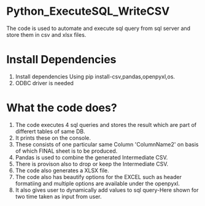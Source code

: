 # Python_ExecuteSQL_WriteCSV
The code is used to automate and execute  sql query from sql server and store them in  csv and xlsx files.

# Install Dependencies
1. Install dependencies Using pip install-csv,pandas,openpyxl,os.
2. ODBC driver is needed 





# What the code does?
1. The code executes 4 sql queries  and stores the result which are part of differert tables of same DB.
2. It prints these on the console.
3. These consists of one particular same Column 'ColumnName2' on basis of which FINAL  sheet is to be produced.
4. Pandas is used to combine the generated Intermediate CSV.
5. There is provison also to drop or keep the Intermediate CSV.
6. The code also generates a  XLSX file.
7. The code also has beautify options for the EXCEL such as header formatiing and multiple options are available under the openpyxl.
8. It also gives user to dynamically add values to sql query-Here shown for two time taken as input from user.
